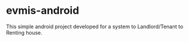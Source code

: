 # evmis-android
This simple android project developed for a system to Landlord/Tenant to Renting house.
